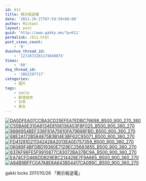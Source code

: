 ```yaml
---
id: 611
title: 掲示板逆電
date: '2011-10-27T07:59:59+08:00'
author: Michael
layout: post
guid: 'http://www.gakky.me/?p=611'
permalink: /611.html
post_views_count:
    - '0'
duoshuo_thread_id:
    - '1272072281174049075'
Views:
    - '68'
dsq_thread_id:
    - '3862297717'
categories:
    - 图片
tags:
    - smile
    - 新垣结衣
    - 日本
    - 美女
---
```


[![DA5DFEA07CCBA3CD25EFEA7EDBC76698_B500_900_270_360](http://www.yui-aragaki.org/wp-content/uploads/img/DA5DFEA07CCBA3CD25EFEA7EDBC76698_B500_900_270_360.jpeg)](http://www.yui-aragaki.org/wp-content/uploads/img/DA5DFEA07CCBA3CD25EFEA7EDBC76698_B1280_1280_270_360.jpeg) [![C55BA6E310A8134E8106136A53F8F025_B500_900_360_270](http://www.yui-aragaki.org/wp-content/uploads/img/C55BA6E310A8134E8106136A53F8F025_B500_900_360_270.jpeg)](http://www.yui-aragaki.org/wp-content/uploads/img/C55BA6E310A8134E8106136A53F8F025_B1280_1280_360_270.jpeg) [![8666954BEF336F81A75610FA79B88FBD_B500_900_360_270](http://www.yui-aragaki.org/wp-content/uploads/img/8666954BEF336F81A75610FA79B88FBD_B500_900_360_270.jpeg)](http://www.yui-aragaki.org/wp-content/uploads/img/8666954BEF336F81A75610FA79B88FBD_B1280_1280_360_270.jpeg) [![68E2A172B584875B3B14E3BF62C95071_B500_900_360_270](http://www.yui-aragaki.org/wp-content/uploads/img/68E2A172B584875B3B14E3BF62C95071_B500_900_360_270.jpeg)](http://www.yui-aragaki.org/wp-content/uploads/img/68E2A172B584875B3B14E3BF62C95071_B1280_1280_360_270.jpeg) [![FD41291D211342428A2013EA0D757359_B500_900_360_270](http://www.yui-aragaki.org/wp-content/uploads/img/FD41291D211342428A2013EA0D757359_B500_900_360_270.jpeg)](http://www.yui-aragaki.org/wp-content/uploads/img/FD41291D211342428A2013EA0D757359_B1280_1280_360_270.jpeg) [![06089F4BFDBD19360E7129EC25683855_B500_900_360_270](http://www.yui-aragaki.org/wp-content/uploads/img/06089F4BFDBD19360E7129EC25683855_B500_900_360_270.jpeg)](http://www.yui-aragaki.org/wp-content/uploads/img/06089F4BFDBD19360E7129EC25683855_B1280_1280_360_270.jpeg) [![637AF96FE5F9910877C83072BA37BC9A_B500_900_360_270](http://www.yui-aragaki.org/wp-content/uploads/img/637AF96FE5F9910877C83072BA37BC9A_B500_900_360_270.jpeg)](http://www.yui-aragaki.org/wp-content/uploads/img/637AF96FE5F9910877C83072BA37BC9A_B1280_1280_360_270.jpeg) [![EA74CFD466DDB29EBC214428E7F9A665_B500_900_360_270](http://www.yui-aragaki.org/wp-content/uploads/img/EA74CFD466DDB29EBC214428E7F9A665_B500_900_360_270.jpeg)](http://www.yui-aragaki.org/wp-content/uploads/img/EA74CFD466DDB29EBC214428E7F9A665_B1280_1280_360_270.jpeg) [![A84B9BFFC0A7A8E8A643B54417CA099C_B500_900_360_270](http://www.yui-aragaki.org/wp-content/uploads/img/A84B9BFFC0A7A8E8A643B54417CA099C_B500_900_360_270.jpeg)](http://www.yui-aragaki.org/wp-content/uploads/img/A84B9BFFC0A7A8E8A643B54417CA099C_B1280_1280_360_270.jpeg)

gakki locks 2011/10/26 「掲示板逆電」